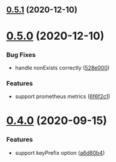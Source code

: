 ## [0.5.1](https://github.com/zcong1993/redis-cache/compare/v0.5.0...v0.5.1) (2020-12-10)



# [0.5.0](https://github.com/zcong1993/redis-cache/compare/v0.4.0...v0.5.0) (2020-12-10)


### Bug Fixes

* handle nonExists correctly ([528e000](https://github.com/zcong1993/redis-cache/commit/528e000ba230c583eff89b3e8b36799ecd308c92))


### Features

* support prometheus metrics ([6f6f2c1](https://github.com/zcong1993/redis-cache/commit/6f6f2c17a44a06606e164846d11d917efc117f8f))



# [0.4.0](https://github.com/zcong1993/redis-cache/compare/v0.3.0...v0.4.0) (2020-09-15)

### Features

- support keyPrefix option ([a6d80b4](https://github.com/zcong1993/redis-cache/commit/a6d80b469aa0ca15e087e4fe915f9abda68686ce))
